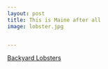 ```yaml
---
layout: post
title: This is Maine after all
image: lobster.jpg


---
```

[Backyard Lobsters](https://goo.gl/photos/bDXLLaWWXy5vnbci7)
